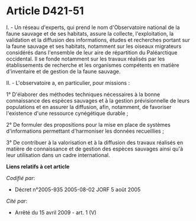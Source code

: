 # Article D421-51

I. - Un réseau d'experts, qui prend le nom d'Observatoire national de la faune sauvage et de ses habitats, assure la
collecte, l'exploitation, la validation et la diffusion des informations, études et recherches portant sur la faune sauvage
et ses habitats, notamment sur les oiseaux migrateurs considérés dans l'ensemble de leur aire de répartition du Paléarctique
occidental. Il se fonde notamment sur les travaux réalisés par les établissements de recherche et les organismes compétents
en matière d'inventaire et de gestion de la faune sauvage.

II. - L'observatoire a, en particulier, pour missions :

1° D'élaborer des méthodes techniques nécessaires à la bonne connaissance des espèces sauvages et à la gestion prévisionnelle
de leurs populations et en assurer la diffusion, afin, notamment, de favoriser l'existence d'une ressource cynégétique
durable ;

2° De formuler des propositions pour la mise en place de systèmes d'informations permettant d'harmoniser les données
recueillies ;

3° De contribuer à la valorisation et à la diffusion des travaux réalisés en matière de connaissance et de gestion des
espèces sauvages ainsi qu'à leur utilisation dans un cadre international.

**Liens relatifs à cet article**

_Codifié par_:

  - Décret n°2005-935 2005-08-02 JORF 5 août 2005

_Cité par_:

  - Arrêté du 15 avril 2009 - art. 1 (V)
